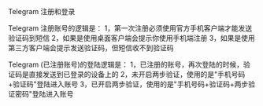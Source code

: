 Telegram 注册和登录

Telegram 注册账号的逻辑是：
1，第一次注册必须使用官方手机客户端才能发送验证码到短信
2，如果是使用桌面客户端会提示你使用手机端注册
3，如果是使用第三方客户端会提示发送验证码，但短信收不到验证码

Telegram (已注册账号)的登陆逻辑是：
1，已注册的账号，再次登陆的时候，验证码是直接发送到已登录的设备上的
2，未开启两步验证，使用的是"手机号码+验证码"登陆进入账号
3，已开启两步验证，使用的是"手机号码+验证码+两步验证密码"登陆进入账号
